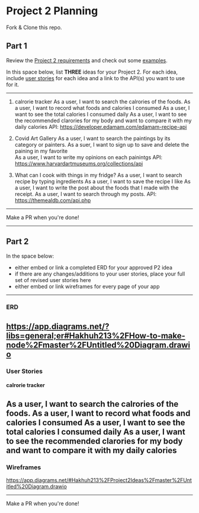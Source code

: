 # Project 2 Planning

Fork & Clone this repo.

## Part 1

Review the [Project 2 requirements](https://tmdarneille.gitbook.io/sei-ga-sea/11-projects/project-2#project-feedback-evaluation) and check out some [examples](https://www.google.com/url?q=https://tmdarneille.gitbook.io/sei-ga-sea/11-projects/past-projects/project2&sa=D&source=calendar&ust=1597596784944000&usg=AOvVaw1ihTzKFunxKsL2f6sIYdlC).

In this space below, list **THREE** ideas for your Project 2. For each idea, include [user stories](https://revelry.co/user-stories-that-dont-suck/) for each idea and a link to the API(s) you want to use for it.

--------------------------------------------------------
1. calrorie tracker 
As a user, I want to search the calrories of the foods. 
As a user, I want to record what foods and calories I consumed
As a user, I want to see the total calories I consumed daily
As a user, I want to see the recommended clarories for my body and want to compare it with my daily calories 
API: https://developer.edamam.com/edamam-recipe-api

2. Covid Art Gallery
As a user, I want to search the paintings by its category or painters. 
As a suer, I want to sign up to save and delete the paining in my favorite  
As a user, I want to write my opinions on each painintgs
API: https://www.harvardartmuseums.org/collections/api


3. What can I cook with things in my fridge? 
As a user, I want to search recipe by typing ingredients
As a user, I want to save the recipe I like 
As a user, I want to write the post about the foods that I made with the receipt. 
As a user, I want to search through my posts. 
API: https://themealdb.com/api.php



---------------------------------------------------------

Make a PR when you're done!

---

## Part 2

In the space below:
* either embed or link a completed ERD for your approved P2 idea
* if there are any changes/additions to your user stories, place your full set of revised user stories here
* either embed or link wireframes for every page of your app

----------------------------------------------------------
### ERD
https://app.diagrams.net/?libs=general;er#Hakhuh213%2FHow-to-make-node%2Fmaster%2FUntitled%20Diagram.drawio
----------------------------------------------------------
### User Stories

#### calrorie tracker 
As a user, I want to search the calrories of the foods. 
As a user, I want to record what foods and calories I consumed
As a user, I want to see the total calories I consumed daily
As a user, I want to see the recommended clarories for my body and want to compare it with my daily calories 
----------------------------------------------------------
### Wireframes
https://app.diagrams.net/#Hakhuh213%2FProject2Ideas%2Fmaster%2FUntitled%20Diagram.drawio

----------------------------------------------------------

Make a PR when you're done!